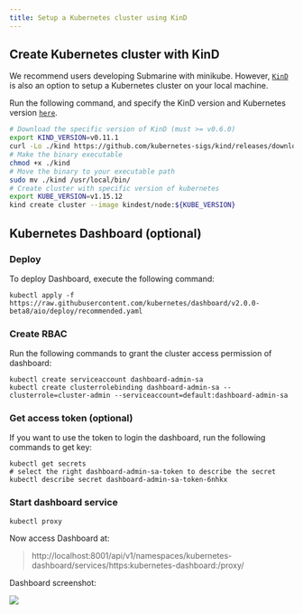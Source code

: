 ```yaml
---
title: Setup a Kubernetes cluster using KinD
---
```


<!--
Licensed to the Apache Software Foundation (ASF) under one
or more contributor license agreements.  See the NOTICE file
distributed with this work for additional information
regarding copyright ownership.  The ASF licenses this file
to you under the Apache License, Version 2.0 (the
"License"); you may not use this file except in compliance
with the License.  You may obtain a copy of the License at

  http://www.apache.org/licenses/LICENSE-2.0

Unless required by applicable law or agreed to in writing,
software distributed under the License is distributed on an
"AS IS" BASIS, WITHOUT WARRANTIES OR CONDITIONS OF ANY
KIND, either express or implied.  See the License for the
specific language governing permissions and limitations
under the License.
-->

## Create Kubernetes cluster with KinD
We recommend users developing Submarine with minikube. However, [`KinD`](https://kind.sigs.k8s.io/) is also an option to setup a Kubernetes cluster on your local machine.

Run the following command, and specify the KinD version and Kubernetes version [`here`](../devDocs/Dependencies).
```bash
# Download the specific version of KinD (must >= v0.6.0)
export KIND_VERSION=v0.11.1
curl -Lo ./kind https://github.com/kubernetes-sigs/kind/releases/download/${KIND_VERSION}/kind-linux-amd64
# Make the binary executable
chmod +x ./kind
# Move the binary to your executable path
sudo mv ./kind /usr/local/bin/
# Create cluster with specific version of kubernetes
export KUBE_VERSION=v1.15.12
kind create cluster --image kindest/node:${KUBE_VERSION}
```

## Kubernetes Dashboard (optional)

### Deploy
To deploy Dashboard, execute the following command:
```
kubectl apply -f https://raw.githubusercontent.com/kubernetes/dashboard/v2.0.0-beta8/aio/deploy/recommended.yaml
```

### Create RBAC
Run the following commands to grant the cluster access permission of dashboard:
```
kubectl create serviceaccount dashboard-admin-sa
kubectl create clusterrolebinding dashboard-admin-sa --clusterrole=cluster-admin --serviceaccount=default:dashboard-admin-sa
```

### Get access token (optional)
If you want to use the token to login the dashboard, run the following commands to get key:
```
kubectl get secrets
# select the right dashboard-admin-sa-token to describe the secret
kubectl describe secret dashboard-admin-sa-token-6nhkx
```

### Start dashboard service
```
kubectl proxy
```

Now access Dashboard at:
> http://localhost:8001/api/v1/namespaces/kubernetes-dashboard/services/https:kubernetes-dashboard:/proxy/

Dashboard screenshot:

![](/img/kind-dashboard.png)

